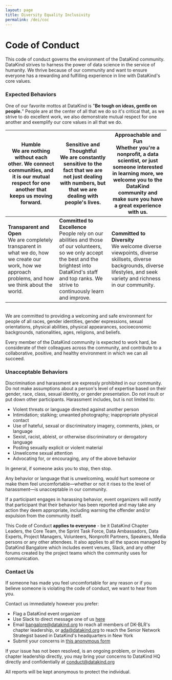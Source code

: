 ```yaml
---
layout: page
title: Diversity Equality Inclusivity
permalink: /dei/coc
---
```



# Code of Conduct

This code of conduct governs the environment of the DataKind community. DataKind strives to harness the power of data science in the service of humanity. We thrive because of our community and want to ensure everyone has a rewarding and fulfilling experience in line with DataKind&#39;s core values.

### Expected Behaviors

One of our favorite mottos at DataKind is &quot;**Be tough on ideas, gentle on people.**&quot; People are at the center of all that we do so it&#39;s critical that, as we strive to do excellent work, we also demonstrate mutual respect for one another and exemplify our core values in all that we do.

| **Humble** <br/> We are nothing without each other. We connect communities, and it is our mutual respect for one another that keeps us moving forward. | **Sensitive and Thoughtful** <br/>We are constantly sensitive to the fact that we are not just dealing with numbers, but that we are dealing with people&#39;s lives. | **Approachable and Fun** <br/>Whether you&#39;re a nonprofit, a data scientist, or just someone interested in learning more, we welcome you to the DataKind community and make sure you have a great experience with us. |
| --- | --- | --- |
| **Transparent and Open** <br/> We are completely transparent in what we do, how we create our work, how we approach problems, and how we think about the world. | **Committed to Excellence** <br/> People rely on our abilities and those of our volunteers, so we only accept the best and the brightest into DataKind&#39;s staff and top ranks. We strive to continuously learn and improve. | **Committed to Diversity** <br/> We welcome diverse viewpoints, diverse skillsets, diverse backgrounds, diverse lifestyles, and seek variety and richness in our community. |

<br/>
We are committed to providing a welcoming and safe environment for people of all races, gender identities, gender expressions, sexual orientations, physical abilities, physical appearances, socioeconomic backgrounds, nationalities, ages, religions, and beliefs.

Every member of the DataKind community is expected to work hard, be considerate of their colleagues across the community, and contribute to a collaborative, positive, and healthy environment in which we can all succeed.

### Unacceptable Behaviors

Discrimination and harassment are expressly prohibited in our community. Do not make assumptions about a person&#39;s level of expertise based on their gender, race, class, sexual identity, or gender presentation. Do not insult or put down other participants. Harassment includes, but is not limited to:

- Violent threats or language directed against another person
- Intimidation; stalking; unwanted photography; inappropriate physical contact
- Use of hateful, sexual or discriminatory imagery, comments, jokes, or language
- Sexist, racist, ableist, or otherwise discriminatory or derogatory language
- Posting sexually explicit or violent material
- Unwelcome sexual attention
- Advocating for, or encouraging, any of the above behavior

In general, if someone asks you to stop, then stop.

Any behavior or language that is unwelcoming, would hurt someone or make them feel uncomfortable—whether or not it rises to the level of harassment—is unacceptable in our community.

If a participant engages in harassing behavior, event organizers will notify that participant that their behavior has been reported and may take any action they deem appropriate, including warning the offender and/or expulsion from the community itself.

This Code of Conduct **applies to everyone** - be it DataKind Chapter Leaders, the Core Team, the Sprint Task Force, Data Ambassadors, Data Experts, Project Managers, Volunteers, Nonprofit Partners, Speakers, Media persons or any other attendees. It also applies to all the spaces managed by DataKind Bangalore which includes event venues, Slack, and any other forums created by the project teams which the community uses for communication.

### Contact Us

If someone has made you feel uncomfortable for any reason or if you believe someone is violating the code of conduct, we want to hear from you.

Contact us immediately however you prefer:

- Flag a DataKind event organizer
- Use Slack to direct message one of us [here](https://dkblr-slack.herokuapp.com/)
- Email [bangalore@datakind.org](mailto:bangalore@datakind.org) to reach all members of DK-BLR&#39;s chapter leadership, or [ada@datakind.org](mailto:heidi@datakind.org) to reach the Senior Network Strategist based in DataKind&#39;s headquarters in New York
- Submit your concerns in [this anonymous form](https://goo.gl/forms/cIWL6NwHllwCcO0F3)

If your issue has not been resolved, is an ongoing problem, or involves chapter leadership directly, you may bring your concerns to DataKind HQ directly and confidentially at [conduct@datakind.org](mailto:conduct@datakind.org)

All reports will be kept anonymous to protect the individual.
